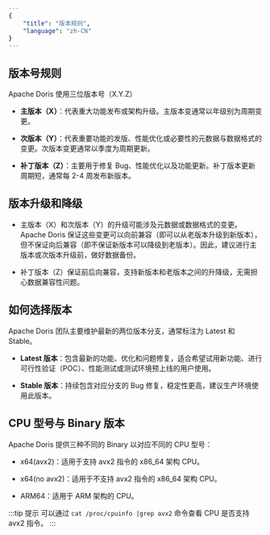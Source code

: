 ```yaml
---
{
    "title": "版本规则",
    "language": "zh-CN"
}
---
```


<!-- 
Licensed to the Apache Software Foundation (ASF) under one
or more contributor license agreements.  See the NOTICE file
distributed with this work for additional information
regarding copyright ownership.  The ASF licenses this file
to you under the Apache License, Version 2.0 (the
"License"); you may not use this file except in compliance
with the License.  You may obtain a copy of the License at

  http://www.apache.org/licenses/LICENSE-2.0

Unless required by applicable law or agreed to in writing,
software distributed under the License is distributed on an
"AS IS" BASIS, WITHOUT WARRANTIES OR CONDITIONS OF ANY
KIND, either express or implied.  See the License for the
specific language governing permissions and limitations
under the License.
-->

## 版本号规则

Apache Doris 使用三位版本号（X.Y.Z）

- **主版本（X）**：代表重大功能发布或架构升级。主版本变通常以年级别为周期变更。

- **次版本（Y）**：代表重要功能的发版、性能优化或必要性的元数据与数据格式的变更。次版本变更通常以季度为周期更新。

- **补丁版本（Z）**：主要用于修复 Bug、性能优化以及功能更新。补丁版本更新周期短，通常每 2-4 周发布新版本。

## 版本升级和降级

- 主版本（X）和次版本（Y）的升级可能涉及元数据或数据格式的变更。Apache Doris 保证这些变更可以向前兼容（即可以从老版本升级到新版本），但不保证向后兼容（即不保证新版本可以降级到老版本）。因此，建议进行主版本或次版本升级前，做好数据备份。

- 补丁版本（Z）保证前后向兼容，支持新版本和老版本之间的升降级，无需担心数据兼容性问题。

## 如何选择版本

Apache Doris 团队主要维护最新的两位版本分支，通常标注为 Latest 和 Stable。

- **Latest 版本**：包含最新的功能、优化和问题修复，适合希望试用新功能、进行可行性验证（POC）、性能测试或测试环境预上线的用户使用。

- **Stable 版本**：持续包含对应分支的 Bug 修复，稳定性更高，建议生产环境使用此版本。

## CPU 型号与 Binary 版本

Apache Doris 提供三种不同的 Binary 以对应不同的 CPU 型号：

- x64(avx2)：适用于支持 avx2 指令的 x86_64 架构 CPU。

- x64(no avx2)：适用于不支持 avx2 指令的 x86_64 架构 CPU。

- ARM64：适用于 ARM 架构的 CPU。

:::tip 提示
可以通过 `cat /proc/cpuinfo |grep avx2` 命令查看 CPU 是否支持 avx2 指令。
:::